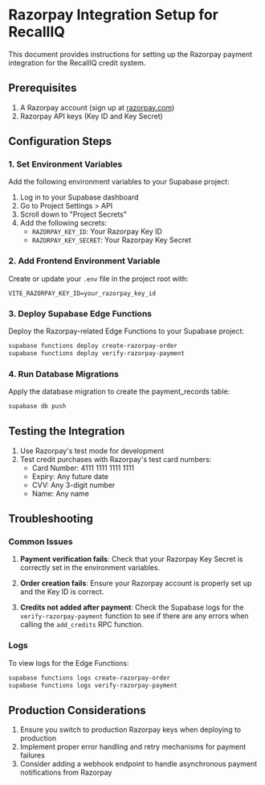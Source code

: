 # Razorpay Integration Setup for RecallIQ

This document provides instructions for setting up the Razorpay payment integration for the RecallIQ credit system.

## Prerequisites

1. A Razorpay account (sign up at [razorpay.com](https://razorpay.com))
2. Razorpay API keys (Key ID and Key Secret)

## Configuration Steps

### 1. Set Environment Variables

Add the following environment variables to your Supabase project:

1. Log in to your Supabase dashboard
2. Go to Project Settings > API
3. Scroll down to "Project Secrets"
4. Add the following secrets:
   - `RAZORPAY_KEY_ID`: Your Razorpay Key ID
   - `RAZORPAY_KEY_SECRET`: Your Razorpay Key Secret

### 2. Add Frontend Environment Variable

Create or update your `.env` file in the project root with:

```
VITE_RAZORPAY_KEY_ID=your_razorpay_key_id
```

### 3. Deploy Supabase Edge Functions

Deploy the Razorpay-related Edge Functions to your Supabase project:

```bash
supabase functions deploy create-razorpay-order
supabase functions deploy verify-razorpay-payment
```

### 4. Run Database Migrations

Apply the database migration to create the payment_records table:

```bash
supabase db push
```

## Testing the Integration

1. Use Razorpay's test mode for development
2. Test credit purchases with Razorpay's test card numbers:
   - Card Number: 4111 1111 1111 1111
   - Expiry: Any future date
   - CVV: Any 3-digit number
   - Name: Any name

## Troubleshooting

### Common Issues

1. **Payment verification fails**: Check that your Razorpay Key Secret is correctly set in the environment variables.

2. **Order creation fails**: Ensure your Razorpay account is properly set up and the Key ID is correct.

3. **Credits not added after payment**: Check the Supabase logs for the `verify-razorpay-payment` function to see if there are any errors when calling the `add_credits` RPC function.

### Logs

To view logs for the Edge Functions:

```bash
supabase functions logs create-razorpay-order
supabase functions logs verify-razorpay-payment
```

## Production Considerations

1. Ensure you switch to production Razorpay keys when deploying to production
2. Implement proper error handling and retry mechanisms for payment failures
3. Consider adding a webhook endpoint to handle asynchronous payment notifications from Razorpay